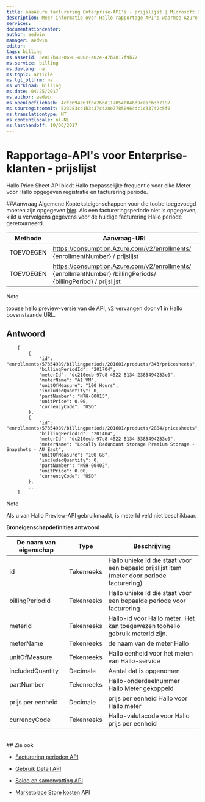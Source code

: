 ```yaml
---
title: aaaAzure facturering Enterprise-API's - prijslijst | Microsoft Docs
description: Meer informatie over Hallo rapportage-API's waarmee Azure Enterprise-klanten toopull verbruiksgegevens programmatisch.
services: 
documentationcenter: 
author: aedwin
manager: aedwin
editor: 
tags: billing
ms.assetid: 3e817b43-0696-400c-a02e-47b7817f9b77
ms.service: billing
ms.devlang: na
ms.topic: article
ms.tgt_pltfrm: na
ms.workload: billing
ms.date: 04/25/2017
ms.author: aedwin
ms.openlocfilehash: 4cfe694c63fba266d117054b046d9caacb3b7197
ms.sourcegitcommit: 523283cc1b3c37c428e77850964dc1c33742c5f0
ms.translationtype: MT
ms.contentlocale: nl-NL
ms.lasthandoff: 10/06/2017
---
```

# <a name="reporting-apis-for-enterprise-customers---price-sheet"></a>Rapportage-API's voor Enterprise-klanten - prijslijst

Hallo Price Sheet API biedt Hallo toepasselijke frequentie voor elke Meter voor Hallo opgegeven registratie en facturering periode.

##<a name="request"></a>Aanvraag
Algemene Kopteksteigenschappen voor die toobe toegevoegd moeten zijn opgegeven [hier](billing-enterprise-api.md). Als een factureringsperiode niet is opgegeven, klikt u vervolgens gegevens voor de huidige facturering Hallo periode geretourneerd.

|Methode | Aanvraag-URI|
|-|-|
|TOEVOEGEN|https://consumption.Azure.com/v2/enrollments/ {enrollmentNumber} / prijslijst|
|TOEVOEGEN|https://consumption.Azure.com/v2/enrollments/ {enrollmentNumber} /billingPeriods/ {billingPeriod} / prijslijst|

> [!Note]
> toouse hello preview-versie van de API, v2 vervangen door v1 in Hallo bovenstaande URL.
>

## <a name="response"></a>Antwoord

    
        [
            {
                "id": "enrollments/57354989/billingperiods/201601/products/343/pricesheets",
                "billingPeriodId": "201704",
                "meterId": "dc210ecb-97e8-4522-8134-2385494233c0",
                "meterName": "A1 VM",
                "unitOfMeasure": "100 Hours",
                "includedQuantity": 0,
                "partNumber": "N7H-00015",
                "unitPrice": 0.00,
                "currencyCode": "USD"
            },
            {
                "id": "enrollments/57354989/billingperiods/201601/products/2884/pricesheets",
                "billingPeriodId": "201404",
                "meterId": "dc210ecb-97e8-4522-8134-5385494233c0",
                "meterName": "Locally Redundant Storage Premium Storage - Snapshots - AU East",
                "unitOfMeasure": "100 GB",
                "includedQuantity": 0,
                "partNumber": "N9H-00402",
                "unitPrice": 0.00,
                "currencyCode": "USD"
            },
            ...
        ]
    

> [!Note]
>Als u van Hallo Preview-API gebruikmaakt, is meterId veld niet beschikbaar.
>

**Broneigenschapdefinities antwoord**

|De naam van eigenschap| Type| Beschrijving
|-|-|-|
|id| Tekenreeks| Hallo unieke Id die staat voor een bepaald prijslijst item (meter door periode facturering)|
|billingPeriodId| Tekenreeks| Hallo unieke Id die staat voor een bepaalde periode voor facturering|
|meterId| Tekenreeks| Hallo-id voor Hallo meter. Het kan toegewezen toohello gebruik meterId zijn.|
|meterName| Tekenreeks| de naam van de meter Hallo|
|unitOfMeasure| Tekenreeks| Hallo eenheid voor het meten van Hallo-service|
|includedQuantity| Decimale| Aantal dat is opgenomen |
|partNumber| Tekenreeks| Hallo-onderdeelnummer Hallo Meter gekoppeld|
|prijs per eenheid| Decimale| prijs per eenheid Hallo voor Hallo meter|
|currencyCode| Tekenreeks| Hallo-valutacode voor Hallo prijs per eenheid|
<br/>
## <a name="see-also"></a>Zie ook

* [Facturering perioden API](billing-enterprise-api-billing-periods.md)

* [Gebruik Detail API](billing-enterprise-api-usage-detail.md)

* [Saldo en samenvatting API](billing-enterprise-api-balance-summary.md)

* [Marketplace Store kosten API](billing-enterprise-api-marketplace-storecharge.md)
